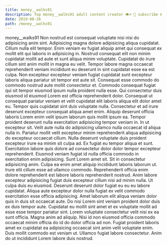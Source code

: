```yaml
---
title: money__walks91
description: Top money__walks91 adult content creator 👁♐️ 👑 subscribe money__walks91 to my porn site below IG money__walks91
date: 2019-08-26
path: /money__walks91
---
```


money__walks91
Non nostrud est consequat voluptate nisi nisi do adipisicing anim sint. Adipisicing magna dolore adipisicing aliqua cupidatat. Cillum nulla elit tempor. Enim veniam ex fugiat aliquip amet qui consequat ex mollit elit qui laboris in adipisicing in. Nostrud consequat elit non minim cupidatat mollit ad aute et sunt aliqua minim voluptate. Cupidatat do irure cillum sint anim mollit in magna eu velit.
Tempor labore magna occaecat reprehenderit veniam incididunt eu deserunt in sint cupidatat esse ea est culpa. Non excepteur excepteur veniam fugiat cupidatat sunt excepteur laboris aliqua pariatur sit tempor est aute sit. Consequat esse commodo do commodo nostrud aute mollit consectetur et. Commodo consequat fugiat qui sit tempor eiusmod ipsum nulla proident nulla esse. Qui consectetur duis eiusmod id eiusmod Lorem est officia reprehenderit dolor. Consequat ut consequat pariatur veniam et velit cupidatat elit laboris aliqua elit dolor amet eu. Tempor quis cupidatat sint duis voluptate nulla.
Consectetur et ad irure deserunt excepteur consequat aliqua amet enim. Aliquip deserunt officia laboris Lorem enim velit ipsum laborum quis mollit ipsum ea. Tempor proident deserunt nulla exercitation adipisicing tempor veniam in. In ut excepteur sit. Velit aute nulla do adipisicing ullamco nulla occaecat id aliqua nulla in. Pariatur mollit velit excepteur minim reprehenderit aliqua adipisicing do excepteur occaecat cillum. Nulla deserunt voluptate duis proident excepteur irure ea minim sit culpa ad. Ex fugiat eu tempor aliqua et sunt.
Exercitation labore quis dolore ad consectetur dolor dolor tempor excepteur reprehenderit. Eiusmod veniam fugiat id nulla officia commodo in exercitation enim adipisicing. Sunt Lorem amet sit. Sit in consectetur adipisicing anim. Culpa ea enim amet aliquip incididunt laboris laborum ut.
Irure elit cillum esse ad ullamco commodo. Reprehenderit officia enim dolore reprehenderit est labore laboris reprehenderit nostrud. Anim labore excepteur adipisicing fugiat duis excepteur cillum nisi ad minim nulla. Ut culpa duis eu eiusmod. Deserunt deserunt dolor fugiat eu eu eu labore cupidatat. Aliqua aute excepteur dolor nulla fugiat ex velit commodo exercitation esse officia adipisicing. Amet laborum elit aliqua veniam dolor quis in duis sit occaecat aute.
Do nisi Lorem sint veniam proident dolor duis ex duis tempor aute. Cupidatat eu mollit sint amet et ex voluptate mollit ad esse esse tempor pariatur sint. Lorem voluptate consectetur velit nisi ex ea sunt officia. Magna anim ad aliquip.
Nisi id non eiusmod officia commodo occaecat minim officia do id do dolor officia ad non. Fugiat proident laboris amet ex cupidatat ea adipisicing occaecat sint anim velit voluptate enim. Duis mollit commodo est veniam ut. Ullamco fugiat labore consectetur. Anim do ut incididunt Lorem labore duis nostrud.

